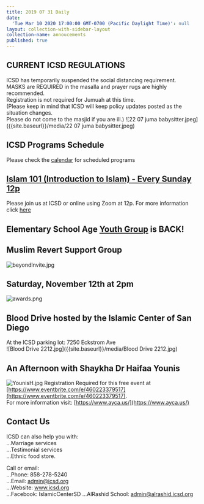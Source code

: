 ```yaml
---
title: 2019 07 31 Daily
date:
  'Tue Mar 10 2020 17:00:00 GMT-0700 (Pacific Daylight Time)': null
layout: collection-with-sidebar-layout
collection-name: annoucements
published: true
---
```

## CURRENT ICSD REGULATIONS
ICSD has temporarily suspended the social distancing requirement.  
MASKS are REQUIRED in the masalla and prayer rugs are highly recommended.  
Registration is not required for Jumuah at this time.  
(Please keep in mind that ICSD will keep policy updates posted as the situation changes.  
Please do not come to the masjid if you are ill.) 
![22 07 juma babysitter.jpeg]({{site.baseurl}}/media/22 07 juma babysitter.jpeg)    

## ICSD Programs Schedule
Please check the [calendar](http://www.icsd.org/calendar) for scheduled programs

## [Islam 101 (Introduction to Islam) - Every Sunday 12p](https://www.icsd.org/events/islam-101-introduction-to-islam-every-sunday-12p)  
Please join us at ICSD or online using Zoom at 12p. For more information click [here](https://www.icsd.org/events/islam-101-introduction-to-islam-every-sunday-12p)  

## Elementary School Age [Youth Group](http://www.icsd.org/youth) is BACK!    

## Muslim Revert Support Group 
![beyondInvite.jpg]({{site.baseurl}}/media/beyondInvite.jpg)

## Saturday, November 12th at 2pm
![awards.png]({{site.baseurl}}/media/awards.png)

## Blood Drive hosted by the Islamic Center of San Diego  
At the ICSD parking lot: 7250 Eckstrom Ave  
![Blood Drive 2212.jpg]({{site.baseurl}}/media/Blood Drive 2212.jpg)

## An Afternoon with Shaykha Dr Haifaa Younis
![YounisH.jpg]({{site.baseurl}}/media/YounisH.jpg)
Registration Required for this free event at [https://www.eventbrite.com/e/460223379517](https://www.eventbrite.com/e/460223379517).  
For more information visit: [https://www.ayca.us/](https://www.ayca.us/)

## Contact Us  
ICSD can also help you with:  
...Marriage services  
...Testimonial services  
...Ethnic food store.  

Call or email:  
...Phone: 858-278-5240  
...Email: admin@icsd.org  
...Website: www.icsd.org  
...Facebook: IslamicCenterSD
...AlRashid School: admin@alrashid.icsd.org
